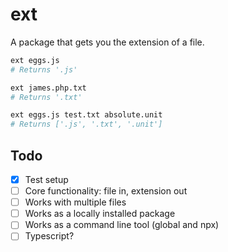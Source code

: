 # ext

A package that gets you the extension of a file.

```bash
ext eggs.js
# Returns '.js'

ext james.php.txt
# Returns '.txt'

ext eggs.js test.txt absolute.unit
# Returns ['.js', '.txt', '.unit']
```

## Todo

- [x] Test setup
- [ ] Core functionality: file in, extension out
- [ ] Works with multiple files
- [ ] Works as a locally installed package
- [ ] Works as a command line tool (global and npx)
- [ ] Typescript?
